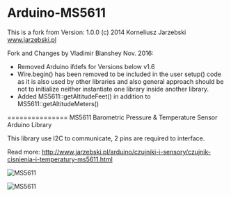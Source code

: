 Arduino-MS5611
===============

This is a fork from 
Version: 1.0.0
(c) 2014 Korneliusz Jarzebski
www.jarzebski.pl

Fork and Changes by Vladimir Blanshey Nov. 2016:
- Removed Arduino ifdefs for Versions below v1.6
- Wire.begin() has been removed to be included in the user setup() code
as it is also used by other libraries and 
also general approach should be not to initialize neither instantiate 
one library inside another library.
- Added MS5611::getAltitudeFeet() in addition to MS5611::getAltitudeMeters()

===============
MS5611 Barometric Pressure & Temperature Sensor Arduino Library

This library use I2C to communicate, 2 pins are required to interface.

Read more: http://www.jarzebski.pl/arduino/czujniki-i-sensory/czujnik-cisnienia-i-temperatury-ms5611.html

![MS5611](http://www.jarzebski.pl/media/full/publish/2014/05/ms5611-simple.png)

![MS5611](http://www.jarzebski.pl/media/big/publish/2014/05/ms5611-processing.png)

